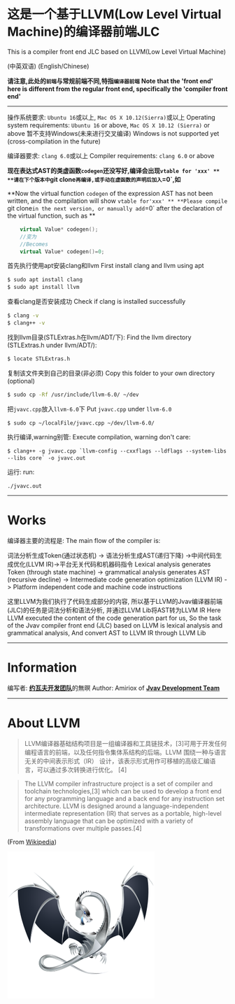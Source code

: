 # 这是一个基于LLVM(Low Level Virtual Machine)的编译器前端JLC
This is a compiler front end JLC based on LLVM(Low Level Virtual Machine)

(中英双语)
(English/Chinese)

**请注意,此处的`前端`与常规前端不同,特指`编译器前端`**
**Note that the 'front end' here is different from the regular front end, specifically the 'compiler front end'**

---

操作系统要求: `Ubuntu 16`或以上, `Mac OS X 10.12(Sierra)`或以上
Operating system requirements: `Ubuntu 16` or above, `Mac OS X 10.12 (Sierra)` or above
暂不支持Windows(未来进行交叉编译)
Windows is not supported yet (cross-compilation in the future)

编译器要求: `clang 6.0`或以上
Compiler requirements: `clang 6.0` or above

**现在表达式AST的类虚函数`codegen`还没写好,编译会出现`vtable for 'xxx' **
**请在下个版本中`git clone`再编译,或手动在虚函数的声明后加入`=0`,如**

**Now the virtual function `codegen` of the expression AST has not been written, and the compilation will show `vtable for'xxx' **
**Please compile `git clone` in the next version, or manually add `=0` after the declaration of the virtual function, such as **

```cpp
    virtual Value* codegen();
    //变为 
    //Becomes
    virtual Value* codegen()=0;
```

首先执行使用apt安装clang和llvm
First install clang and llvm using apt
```bash
$ sudo apt install clang
$ sudo apt install llvm
```
查看clang是否安装成功
Check if clang is installed successfully
```bash
$ clang -v
$ clang++ -v
```
找到llvm目录(STLExtras.h在llvm/ADT/下):
Find the llvm directory (STLExtras.h under llvm/ADT/):
```bash
$ locate STLExtras.h
```
复制该文件夹到自己的目录(非必须)
Copy this folder to your own directory (optional)
```bash
$ sudo cp -Rf /usr/include/llvm-6.0/ ~/dev
```
把`jvavc.cpp`放入`llvm-6.0`下
Put `jvavc.cpp` under `llvm-6.0`
```
$ sudo cp ~/localFile/jvavc.cpp ~/dev/llvm-6.0/
```
执行编译,warning别管:
Execute compilation, warning don't care:
```
$ clang++ -g jvavc.cpp `llvm-config --cxxflags --ldflags --system-libs --libs core` -o jvavc.out
```
运行:
run:
```
./jvavc.out
```


---

# Works
编译器主要的流程是:
The main flow of the compiler is:

词法分析生成Token(通过状态机) -> 语法分析生成AST(递归下降)
->中间代码生成优化(LLVM IR)->平台无关代码和机器码指令
Lexical analysis generates Token (through state machine) -> grammatical analysis generates AST (recursive decline)
-> Intermediate code generation optimization (LLVM IR) -> Platform independent code and machine code instructions

这里LLVM为我们执行了代码生成部分的内容,
所以基于LLVM的Jvav编译器前端(JLC)的任务是词法分析和语法分析,
并通过LLVM Lib将AST转为LLVM IR
Here LLVM executed the content of the code generation part for us,
So the task of the Jvav compiler front end (JLC) based on LLVM is lexical analysis and grammatical analysis,
And convert AST to LLVM IR through LLVM Lib

---

# Information
编写者: [**约瓦夫开发团队**]( https://gitee.com/JvavDev/ )的無暝
Author: Amiriox of [**Jvav Development Team**]( https://gitee.com/JvavDev/ )

---

# About LLVM
> LLVM编译器基础结构项目是一组编译器和工具链技术，[3]可用于开发任何编程语言的前端，以及任何指令集体系结构的后端。LLVM 围绕一种与语言无关的中间表示形式（IR） 设计，该表示形式用作可移植的高级汇编语言，可以通过多次转换进行优化。 [4]

> The LLVM compiler infrastructure project is a set of compiler and toolchain technologies,[3] which can be used to develop a front end for any programming language and a back end for any instruction set architecture. LLVM is designed around a language-independent intermediate representation (IR) that serves as a portable, high-level assembly language that can be optimized with a variety of transformations over multiple passes.[4]

(From [Wikipedia](https://en.wikipedia.org/wiki/LLVM))

![](llvmlogo.png)
